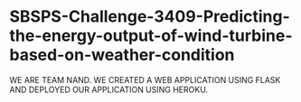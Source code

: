 # SBSPS-Challenge-3409-Predicting-the-energy-output-of-wind-turbine-based-on-weather-condition
WE ARE TEAM NAND.
WE CREATED A WEB APPLICATION USING FLASK AND DEPLOYED OUR APPLICATION USING HEROKU.
